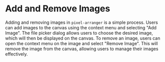 # Add and Remove Images

Adding and removing images in `pixel-arranger` is a simple process. Users can add images to the canvas using the context menu and selecting "Add Image". The file picker dialog allows users to choose the desired image, which will then be displayed on the canvas. To remove an image, users can open the context menu on the image and select "Remove Image". This will remove the image from the canvas, allowing users to manage their images effectively.

